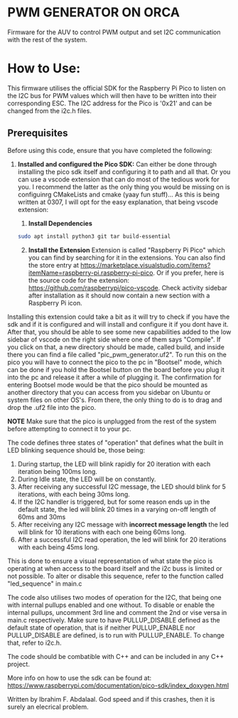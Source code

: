 # PWM GENERATOR ON ORCA
Firmware for the AUV to control PWM output and set I2C communication with the rest of the system.

# How to Use: 
This firmware utilises the official SDK for the Raspberry Pi Pico to listen on the I2C bus for PWM values which will then have to be written into their corresponding ESC. The I2C address for the Pico is '0x21' and can be changed from the i2c.h files. 
 
 ## Prerequisites 
 Before using this code, ensure that you have completed the following: 
 1. **Installed and configured the Pico SDK:**
   Can either be done through installing the pico sdk itself and configuring it to path and all that. Or you can use a vscode extension that can do most of the tedious work for you. I recommend the latter as the only thing you would be missing on is configuinrg CMakeLists and cmake (yaay fun stuff)...
   As this is being written at 0307, I will opt for the easy explanation, that being vscode extension:

      1. **Install Dependencies**
      ```bash
      sudo apt install python3 git tar build-essential
      ```
      2. **Install the Extension**
      Extension is called "Raspberry Pi Pico" which you can find by searching for it in the extensions. 
      You can also find the store entry at  https://marketplace.visualstudio.com/items?itemName=raspberry-pi.raspberry-pi-pico.
      Or if you prefer, here is the source code for the extension:  https://github.com/raspberrypi/pico-vscode.
      Check activity sidebar after installation as it should now contain a new section with a Raspberry Pi icon. 

Installing this extension could take a bit as it will try to check if you have the sdk and if it is configured and will install and configure it if you dont have it. After that, you should be able to see some new capabilities added to the low sidebar of vscode on the right side where one of them says "Compile". If you click on that, a new directory should be made, called build, and inside there you can find a file called "pic_pwm_generator.uf2". To run this on the pico you will have to connect the pico to the pc in "Bootsel" mode, which can be done if you hold the Bootsel button on the board before you plug it into the pc and release it after a while of plugging it. The confirmation for entering Bootsel mode would be that the pico should be mounted as another directory that you can access from you sidebar on Ubuntu or system files on other OS's. From there, the only thing to do is to drag and drop the .uf2 file into the pico. 

**NOTE** Make sure that the pico is unplugged from the rest of the system before attempting to connect it to your pc. 

The code defines three states of "operation" that defines what the built in LED blinking sequence should be, those being: 
1. During startup, the LED will blink rapidly for 20 iteration with each iteration being 100ms long. 
2. During Idle state, the LED will be on constantly.
3. After receiving any successful I2C message, the LED should blink for 5 iterations, with each being 30ms long. 
4. If the I2C handler is triggered, but for some reason ends up in the default state, the led will blink 20 times in a varying on-off length of 60ms and 30ms
5. After receiving any I2C message with **incorrect message length** the led will blink for 10 iterations with each one being 60ms long.
6. After a successful I2C read operation, the led will blink for 20 iterations with each being 45ms long.

This is done to ensure a visual representation of what state the pico is operating at when access to the board itself and the i2c buss is limited or not possible. To alter or disable this sequence, refer to the function called "led_sequence" in main.c

The code also utilises two modes of operation for the I2C, that being one with internal pullups enabled and one without. To disable or enable the internal pullups, uncomment 3rd line and comment the 2nd or vise versa in main.c respectively. Make sure to have PULLUP_DISABLE defined as the default state of operation, that is if neither PULLUP_ENABLE nor PULLUP_DISABLE are defined, is to run with PULLUP_ENABLE. To change that, refer to i2c.h. 

The code should be combatible with C++ and can be included in any C++ project. 

More info on how to use the sdk can be found at: 
https://www.raspberrypi.com/documentation/pico-sdk/index_doxygen.html

Written by Ibrahim F. Abdalaal. God speed and if this crashes, then it is surely an elecrical problem.